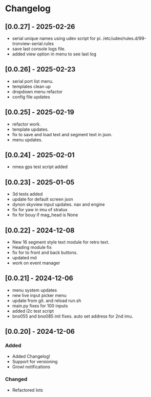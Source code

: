 # Changelog


## [0.0.27] - 2025-02-26

- serial unique names using udev script for pi. /etc/udev/rules.d/99-tronview-serial.rules
- save last console logs file.
- added view option in menu to see last log



## [0.0.26] - 2025-02-23

- serial port list menu.
- templates clean up
- dropdown menu refactor
- config file updates


## [0.0.25] - 2025-02-19

- refactor work.
- template updates.
- fix to save and load text and segment text in json.
- menu updates.

## [0.0.24] - 2025-02-01

- nmea gps test script added



## [0.0.23] - 2025-01-05

- 3d tests added
- update for default screen json
- dynon skyview input updates. nav and engine
- fix for yaw in imu of stratux
- fix for bouy if mag_head is None


## [0.0.22] - 2024-12-08

- New 16 segment style text module for retro text.
- Heading module fix
- fix for to front and back buttons.
- updated md
- work on event manager



## [0.0.21] - 2024-12-06

- menu system updates
- new live input picker menu
- update from git. and reload run.sh
- main.py fixes for 100 inputs
- added i2c test script
- bno055 and bno085 init fixes. auto set address for 2nd imu.


## [0.0.20] - 2024-12-06
### Added
- Added Changelog!
- Support for versioning
- Growl notifications

### Changed
- Refactored lots

